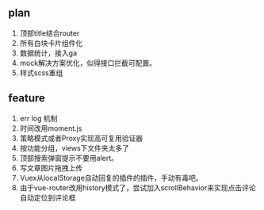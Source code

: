 ## plan
1. 顶部title结合router
2. 所有白块卡片组件化
4. 数据统计，接入ga
5. mock解决方案优化，似得接口拦截可配置。
6. 样式scss重组
## feature
1. err log 机制
2. 时间改用moment.js
3. 策略模式或者Proxy实现高可复用验证器
4. 按功能分组，views下文件夹太多了
5. 顶部搜索弹窗提示不要用alert。
6. 写文章图片拖拽上传
7. Vuex从localStorage自动回复的插件的插件，手动有毒吧。
8. 由于vue-router改用history模式了，尝试加入scrollBehavior来实现点击评论自动定位到评论框

